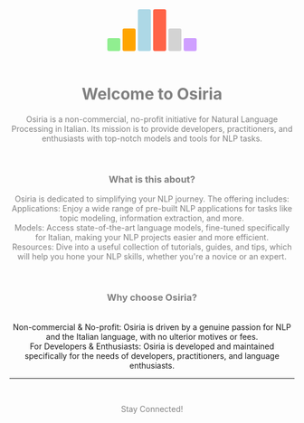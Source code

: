 <style>
.vertical-text {
    writing-mode: vertical-lr;
    text-orientation: upright;
    background-color:red;
}
</style>
<center>
<body>
<span class="vertical-text" style="background-color:lightgreen;border-radius: 3px;padding: 3px;"> </span>
<span class="vertical-text" style="background-color:orange;border-radius: 3px;padding: 3px;">  </span>
<span class="vertical-text" style="background-color:lightblue;border-radius: 3px;padding: 3px;">    </span>
<span class="vertical-text" style="background-color:tomato;border-radius: 3px;padding: 3px;">    </span>
<span class="vertical-text" style="background-color:lightgrey;border-radius: 3px;padding: 3px;">  </span>
<span class="vertical-text" style="background-color:#CF9FFF;border-radius: 3px;padding: 3px;"> </span>
</body>
</center>
<br>
<center><h1><span style="color:grey">Welcome to Osiria</span></h1></center>
<center><p><span style="color:grey">Osiria is a non-commercial, no-profit initiative for Natural Language Processing in Italian. Its mission is to provide developers, practitioners, and enthusiasts with top-notch models and tools for NLP tasks.</span></p></center>

<br>
<center><h3><span style="color:grey">What is this about?</span></h3></center>

<center><p><span style="color:grey">Osiria is dedicated to simplifying your NLP journey. The offering includes:
<br>
Applications: Enjoy a wide range of pre-built NLP applications for tasks like topic modeling, information extraction, and more.
<br>
Models: Access state-of-the-art language models, fine-tuned specifically for Italian, making your NLP projects easier and more efficient.
<br>
Resources: Dive into a useful collection of tutorials, guides, and tips, which will help you hone your NLP skills, whether you're a novice or an expert.
</span></p></center>

<br>
<center><h3><span style="color:grey">Why choose Osiria?</span></h3></center>

<center><p><span style="color:grey">
    
<br>Non-commercial & No-profit: Osiria is driven by a genuine passion for NLP and the Italian language, with no ulterior motives or fees.
<br>For Developers & Enthusiasts: Osiria is developed and maintained specifically for the needs of developers, practitioners, and language enthusiasts.

</span></p></center>

<hr>
<br>
<center><p><span style="color:grey">Stay Connected!</span></p></center>
